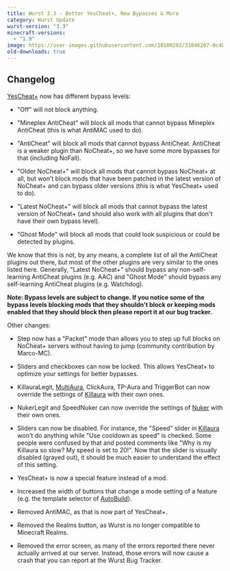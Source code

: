 ```yaml
---
title: Wurst 3.3 - Better YesCheat+, New Bypasses & More
category: Wurst Update
wurst-version: "3.3"
minecraft-versions:
  - "1.9"
image: https://user-images.githubusercontent.com/10100202/31046207-0c4b153c-a5f5-11e7-9843-0fcc9a3f4333.jpg
old-downloads: true
---
```

## Changelog

[YesCheat+](/wiki/Special_Features/YesCheat/) now has different bypass levels:

- "Off" will not block anything.

- "Mineplex AntiCheat" will block all mods that cannot bypass Mineplex AntiCheat (this is what AntiMAC used to do).

- "AntiCheat" will block all mods that cannot bypass AntiCheat. AntiCheat is a weaker plugin than NoCheat+, so we have some more bypasses for that (including NoFall).

- "Older NoCheat+" will block all mods that cannot bypass NoCheat+ at all, but won't block mods that have been patched in the latest version of NoCheat+ and can bypass older versions (this is what YesCheat+ used to do).

- "Latest NoCheat+" will block all mods that cannot bypass the latest version of NoCheat+ (and should also work with all plugins that don't have their own bypass level).

- "Ghost Mode" will block all mods that could look suspicious or could be detected by plugins.

We know that this is not, by any means, a complete list of all the AntiCheat plugins out there, but most of the other plugins are very similar to the ones listed here. Generally, "Latest NoCheat+" should bypass any non-self-learning AntiCheat plugins (e.g. AAC) and "Ghost Mode" should bypass any self-learning AntiCheat plugins (e.g. Watchdog).

**Note: Bypass levels are subject to change. If you notice some of the bypass levels blocking mods that they shouldn't block or keeping mods enabled that they should block then please report it at our bug tracker.**

Other changes:

- Step now has a "Packet" mode than allows you to step up full blocks on NoCheat+ servers without having to jump (community contribution by Marco-MC).

- Sliders and checkboxes can now be locked. This allows YesCheat+ to optimize your settings for better bypasses.

- KillauraLegit, [MultiAura](https://wurst.wiki/multiaura), ClickAura, TP-Aura and TriggerBot can now override the settings of [Killaura](https://wurst.wiki/killaura) with their own ones.

- NukerLegit and SpeedNuker can now override the settings of [Nuker](https://wurst.wiki/nuker) with their own ones.

- Sliders can now be disabled. For instance, the "Speed" slider in [Killaura](https://wurst.wiki/killaura) won't do anything while "Use cooldown as speed" is checked. Some people were confused by that and posted comments like "Why is my Killaura so slow? My speed is set to 20!". Now that the slider is visually disabled (grayed out), it should be much easier to understand the effect of this setting.

- YesCheat+ is now a special feature instead of a mod.

- Increased the width of buttons that change a mode setting of a feature (e.g. the template selector of [AutoBuild](https://wurst.wiki/autobuild)).

- Removed AntiMAC, as that is now part of YesCheat+.

- Removed the Realms button, as Wurst is no longer compatible to Minecraft Realms.

- Removed the error screen, as many of the errors reported there never actually arrived at our server. Instead, those errors will now cause a crash that you can report at the Wurst Bug Tracker.
